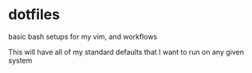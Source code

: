 # dotfiles
basic bash setups for my vim, and workflows

This will have all of my standard defaults that I want to run on any given system

